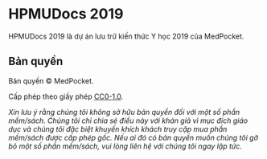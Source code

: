 # HPMUDocs 2019

HPMUDocs 2019 là dự án lưu trữ kiến thức Y học 2019 của MedPocket.

## Bản quyền

Bản quyền &copy; MedPocket.

Cấp phép theo giấy phép [CC0-1.0](LICENSE).

*Xin lưu ý rằng chúng tôi không sở hữu bản quyền đối với một số phần mềm/sách. Chúng tôi chỉ chia sẻ điều này với khán giả vì mục đích giáo dục và chúng tôi đặc biệt khuyến khích khách truy cập mua phần mềm/sách được cấp phép gốc. Nếu ai đó có bản quyền muốn chúng tôi gỡ bỏ một số phần mềm/sách, vui lòng liên hệ với chúng tôi ngay lập tức.*
